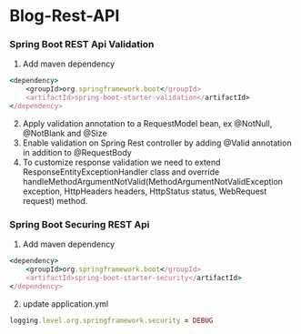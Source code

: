 # Blog-Rest-API

### Spring Boot REST Api Validation
1. Add maven dependency

``` ruby
<dependency>
    <groupId>org.springframework.boot</groupId>
    <artifactId>spring-boot-starter-validation</artifactId>
</dependency>
```

2. Apply validation annotation to a RequestModel bean, ex @NotNull, @NotBlank and @Size
3. Enable validation on Spring Rest controller by adding @Valid annotation in addition to @RequestBody
4. To customize response validation we need to extend ResponseEntityExceptionHandler class and override <br>handleMethodArgumentNotValid(MethodArgumentNotValidException exception, HttpHeaders headers, HttpStatus status, WebRequest request) method.

### Spring Boot Securing REST Api
1. Add maven dependency

``` ruby
<dependency>
    <groupId>org.springframework.boot</groupId>
    <artifactId>spring-boot-starter-security</artifactId>
</dependency>
```

2. update application.yml

``` ruby
logging.level.org.springframework.security = DEBUG
```
